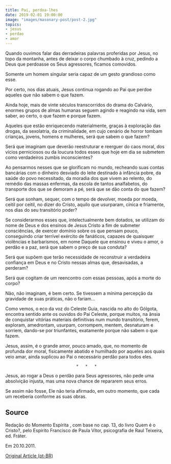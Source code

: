 ```yaml
---
title: Pai, perdoa-lhes
date: 2019-02-01 19:00:00
image: "images/masonary-post/post-2.jpg"
topics: 
- jesus
- perdao
- amor
---
```


Quando ouvimos falar das derradeiras palavras proferidas por Jesus, no topo da
montanha, antes de deixar o corpo chumbado à cruz, pedindo a Deus que perdoasse
os Seus agressores, ficamos comovidos.

Somente um homem singular seria capaz de um gesto grandioso como esse.

Por certo, nos dias atuais, Jesus continua rogando ao Pai que perdoe aqueles
que não sabem o que fazem.

Ainda hoje, mais de vinte séculos transcorridos do drama do Calvário, enormes
grupos de almas humanas seguem agindo e reagindo na vida, sem saber, ao certo,
o que fazem e porque fazem.

Aqueles que estão enriquecendo materialmente, graças à exploração das drogas,
da sexolatria, da criminalidade, em cujo cenário de horror tombam crianças,
jovens, homens e mulheres, será que sabem o que fazem?

Será que imaginam que deverão reestruturar e reerguer do caos moral, dos vícios
perniciosos ou da loucura todos esses que hoje em dia se submetem como
verdadeiros zumbis inconscientes?

Ao pensarmos nesses que se glorificam no mundo, recheando suas contas bancárias
com o dinheiro desviado do leite destinado à infância pobre, da saúde do povo
necessitado, da moradia dos que vivem ao relento, do remédio das massas
enfermas, da escola de tantos analfabetos, do transporte dos que se demoram a
pé, será que se dão conta do que fazem?

Será que sonham, sequer, com o tempo de devolver, moeda por moeda, ceitil por
ceitil, no dizer do Cristo, aquilo que usurparam, cínica e friamente, nos dias
do seu transitório poder?

Se considerarmos esses que, intelectualmente bem dotados, se utilizam do nome
de Deus e dos ensinos de Jesus Cristo a fim de submeter consciências, de
exercer domínio sobre os que pensam pouco, conseguindo criar terrível exército
de fanáticos, capazes de quaisquer violências e barbarismos, em nome Daquele
que ensinou e viveu o amor, o perdão e a paz, será que sabem o preço de sua
conduta?

Será que supõem que terão necessidade de reconstruir a verdadeira confiança em
Deus e no Cristo nessas almas que, desavisadas, a perderam?

Será que cogitam de um reencontro com essas pessoas, após a morte do corpo?

Não, não imaginam, é bem certo. Se tivessem a mínima percepção da gravidade de
suas práticas, não o fariam...

Como vemos, o eco da voz do Celeste Guia, nascida no alto do Gólgota, encontra
sentido ante os ouvidos do Pai Celeste, porque muitos, na ânsia de conquistar
vitórias materiais definitivas num mundo transitório, ferem, exploram,
amedrontam, usurpam, corrompem, mentem, desnaturam e sorriem, dando-se por
triunfantes, exatamente porque não sabem o que fazem.

Jesus, assim, é o grande amor, pouco amado, que, no momento de profunda dor
moral, fisicamente abatido e humilhado por aqueles aos quais veio amar, ainda
suplicou ao Pai o necessário perdão para todos eles.

                                   *   *   *

Jesus, ao rogar a Deus o perdão para Seus agressores, não pede uma absolvição
injusta, mas uma nova chance de repararem seus erros.

Se assim não fosse, Ele não teria afirmado, em outro momento, que cada um
receberia conforme as suas obras.

## Source
Redação do Momento Espírita , com base no
cap. 13, do livro Quem é o Cristo?, pelo Espírito Francisco
de Paula Vitor, psicografia de Raul Teixeira, ed. Fráter.

Em 20.10.2011.


[Original Article (pt-BR)](http://momento.com.br/pt/ler_texto.php?id=3185)
